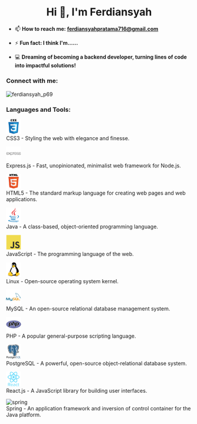 <h1 align="center">Hi 👋, I'm Ferdiansyah</h1>

- 📫 **How to reach me: ferdiansyahpratama716@gmail.com**

- ⚡ **Fun fact: I think I'm......**

- 💻 **Dreaming of becoming a backend developer, turning lines of code into impactful solutions!**

<h3 align="left">Connect with me:</h3>
<p align="left">
  <img align="center" src="https://raw.githubusercontent.com/rahuldkjain/github-profile-readme-generator/master/src/images/icons/Social/instagram.svg" alt="ferdiansyah_p69" height="30" width="40" />
</p>

<h3 align="left">Languages and Tools:</h3>
<p align="left">
  <img src="https://raw.githubusercontent.com/devicons/devicon/master/icons/css3/css3-original-wordmark.svg" alt="css3" width="40" height="40"/><br/>
  CSS3 - Styling the web with elegance and finesse.
</p>
<p align="left">
  <img src="https://raw.githubusercontent.com/devicons/devicon/master/icons/express/express-original-wordmark.svg" alt="express" width="40" height="40"/><br/>
  Express.js - Fast, unopinionated, minimalist web framework for Node.js.
</p>
<p align="left">
  <img src="https://raw.githubusercontent.com/devicons/devicon/master/icons/html5/html5-original-wordmark.svg" alt="html5" width="40" height="40"/><br/>
  HTML5 - The standard markup language for creating web pages and web applications.
</p>
<p align="left">
  <img src="https://raw.githubusercontent.com/devicons/devicon/master/icons/java/java-original.svg" alt="java" width="40" height="40"/><br/>
  Java - A class-based, object-oriented programming language.
</p>
<p align="left">
  <img src="https://raw.githubusercontent.com/devicons/devicon/master/icons/javascript/javascript-original.svg" alt="javascript" width="40" height="40"/><br/>
  JavaScript - The programming language of the web.
</p>
<p align="left">
  <img src="https://raw.githubusercontent.com/devicons/devicon/master/icons/linux/linux-original.svg" alt="linux" width="40" height="40"/><br/>
  Linux - Open-source operating system kernel.
</p>
<p align="left">
  <img src="https://raw.githubusercontent.com/devicons/devicon/master/icons/mysql/mysql-original-wordmark.svg" alt="mysql" width="40" height="40"/><br/>
  MySQL - An open-source relational database management system.
</p>
<p align="left">
  <img src="https://raw.githubusercontent.com/devicons/devicon/master/icons/php/php-original.svg" alt="php" width="40" height="40"/><br/>
  PHP - A popular general-purpose scripting language.
</p>
<p align="left">
  <img src="https://raw.githubusercontent.com/devicons/devicon/master/icons/postgresql/postgresql-original-wordmark.svg" alt="postgresql" width="40" height="40"/><br/>
  PostgreSQL - A powerful, open-source object-relational database system.
</p>
<p align="left">
  <img src="https://raw.githubusercontent.com/devicons/devicon/master/icons/react/react-original-wordmark.svg" alt="react" width="40" height="40"/><br/>
  React.js - A JavaScript library for building user interfaces.
</p>
<p align="left">
  <img src="https://www.vectorlogo.zone/logos/springio/springio-icon.svg" alt="spring" width="40" height="40"/><br/>
  Spring - An application framework and inversion of control container for the Java platform.
</p>
